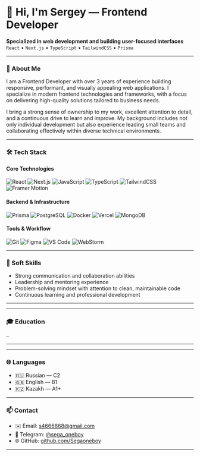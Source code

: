 <h1 >👋 Hi, I'm Sergey — Frontend Developer</h1>

<p >
  <strong>Specialized in web development and building user-focused interfaces</strong><br/>
  <code>React</code> • <code>Next.js</code> • <code>TypeScript</code> • <code>TailwindCSS</code> • <code>Prisma</code>
</p>

---

### 🧠 About Me

I am a Frontend Developer with over 3 years of experience building responsive, performant, and visually appealing web applications. I specialize in modern frontend technologies and frameworks, with a focus on delivering high-quality solutions tailored to business needs.

I bring a strong sense of ownership to my work, excellent attention to detail, and a continuous drive to learn and improve. My background includes not only individual development but also experience leading small teams and collaborating effectively within diverse technical environments.

---

### 🛠️ Tech Stack

#### Core Technologies
![React](https://img.shields.io/badge/-React-20232A?style=flat&logo=react&logoColor=61DAFB)
![Next.js](https://img.shields.io/badge/-Next.js-000?style=flat&logo=nextdotjs)
![JavaScript](https://img.shields.io/badge/JavaScript-F7DF1E?style=flat&logo=javascript&logoColor=white)
![TypeScript](https://img.shields.io/badge/-TypeScript-3178C6?style=flat&logo=typescript&logoColor=white)
![TailwindCSS](https://img.shields.io/badge/-TailwindCSS-38B2AC?style=flat&logo=tailwind-css&logoColor=white)
![Framer Motion](https://img.shields.io/badge/-Framer%20Motion-black?style=flat&logo=framer&logoColor=white)

#### Backend & Infrastructure
![Prisma](https://img.shields.io/badge/-Prisma-2D3748?style=flat&logo=prisma)
![PostgreSQL](https://img.shields.io/badge/-PostgreSQL-336791?style=flat&logo=postgresql&logoColor=white)
![Docker](https://img.shields.io/badge/-Docker-2496ED?style=flat&logo=docker&logoColor=white)
![Vercel](https://img.shields.io/badge/-Vercel-informational?style=flat&logo=vercel&color=000000)
![MongoDB](https://img.shields.io/badge/-MongoDB-47A248?style=flat&logo=mongodb&logoColor=white)

#### Tools & Workflow
![Git](https://img.shields.io/badge/-Git-F05032?style=flat&logo=git&logoColor=white)
![Figma](https://img.shields.io/badge/-Figma-F24E1E?style=flat&logo=figma&logoColor=white)
![VS Code](https://img.shields.io/badge/-VS%20Code-007ACC?style=flat&logo=visual-studio-code&logoColor=white)
![WebStorm](https://img.shields.io/badge/-WebStorm-000000?style=flat&logo=webstorm&logoColor=white)

---

### 💼 Soft Skills

- Strong communication and collaboration abilities  
- Leadership and mentoring experience  
- Problem-solving mindset with attention to clean, maintainable code  
- Continuous learning and professional development  

---

<!-- ### 📁 Projects
_(Coming soon...)_ -->

---

### 🎓 Education

`—`

---

---

### 🌐 Languages

- 🇷🇺 Russian — C2  
- 🇬🇧 English — B1  
- 🇰🇿 Kazakh — A1+
---

### 📫 Contact

- ✉️ Email: s4666868@gmail.com  
- 💬 Telegram: [@sega_oneboy](https://t.me/Segaoneboy)  
- 🌐 GitHub: [github.com/Segaoneboy](https://github.com/Segaoneboy)

---

